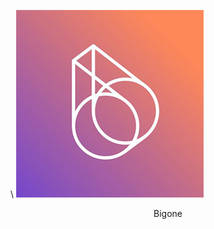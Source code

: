 \\
[![Bigone](/assets/token/bigone-150x150@2x.png)]( https://big.one/trade/EOSDAC-ETH )
 <center>Bigone</center>